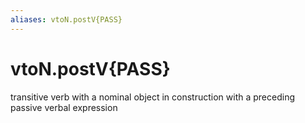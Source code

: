 ```yaml
---
aliases: vtoN.postV{PASS}
---
```

# vtoN.postV{PASS}

transitive verb with a nominal object in construction with a preceding passive verbal expression
> 